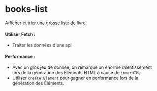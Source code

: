 # books-list 

Afficher et trier une grosse liste de livre.

#### Utiliser Fetch : 
  - Traiter les données d'une api
#### Performance : 
  - Avec un gros jeu de donnée, on remarque un énorme ralentissement lors de la génération des Éléments HTML à cause de  `innerHTML`.
  - Utiliser `create.Element` pour gagner en performance lors de la génération des Éléments.
